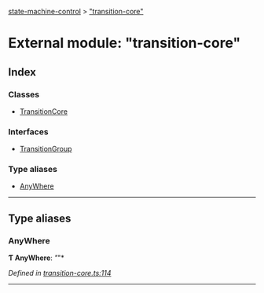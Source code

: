 [state-machine-control](../README.md) > ["transition-core"](../modules/_transition_core_.md)

# External module: "transition-core"

## Index

### Classes

* [TransitionCore](../classes/_transition_core_.transitioncore.md)

### Interfaces

* [TransitionGroup](../interfaces/_transition_core_.transitiongroup.md)

### Type aliases

* [AnyWhere](_transition_core_.md#anywhere)

---

## Type aliases

<a id="anywhere"></a>

###  AnyWhere

**Ƭ AnyWhere**: *"*"*

*Defined in [transition-core.ts:114](https://github.com/TianyiLi/state-machine/blob/fa04673/src/transition-core.ts#L114)*

___

